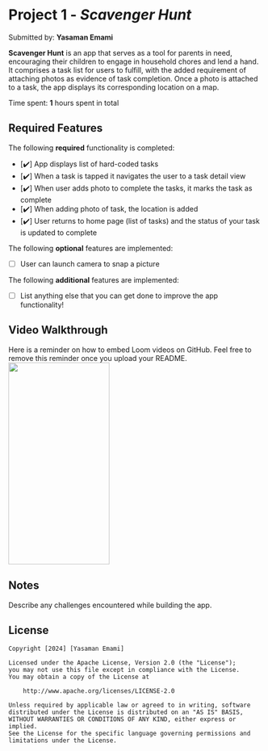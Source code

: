 # Project 1 - *Scavenger Hunt*

Submitted by: **Yasaman Emami**

**Scavenger Hunt** is an app that serves as a tool for parents in need, encouraging their children to engage in household chores and lend a hand. It comprises a task list for users to fulfill, with the added requirement of attaching photos as evidence of task completion. Once a photo is attached to a task, the app displays its corresponding location on a map. 

Time spent: **1** hours spent in total

## Required Features

The following **required** functionality is completed:

- [✔️] App displays list of hard-coded tasks
- [✔️] When a task is tapped it navigates the user to a task detail view
- [✔️] When user adds photo to complete the tasks, it marks the task as complete
- [✔️] When adding photo of task, the location is added
- [✔️] User returns to home page (list of tasks) and the status of your task is updated to complete
 
The following **optional** features are implemented:

- [ ] User can launch camera to snap a picture	

The following **additional** features are implemented:

- [ ] List anything else that you can get done to improve the app functionality!

## Video Walkthrough

Here is a reminder on how to embed Loom videos on GitHub. Feel free to remove this reminder once you upload your README. 
<img src="http://g.recordit.co/L3KtId04Al.gif" width=200 height=400/>



## Notes

Describe any challenges encountered while building the app.

## License

    Copyright [2024] [Yasaman Emami]

    Licensed under the Apache License, Version 2.0 (the "License");
    you may not use this file except in compliance with the License.
    You may obtain a copy of the License at

        http://www.apache.org/licenses/LICENSE-2.0

    Unless required by applicable law or agreed to in writing, software
    distributed under the License is distributed on an "AS IS" BASIS,
    WITHOUT WARRANTIES OR CONDITIONS OF ANY KIND, either express or implied.
    See the License for the specific language governing permissions and
    limitations under the License.
